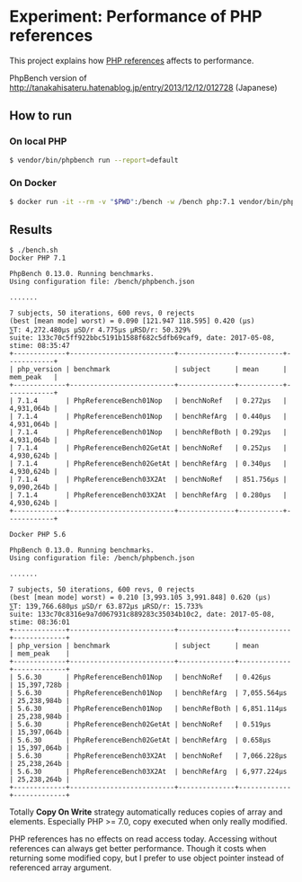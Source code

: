 # Experiment: Performance of PHP references

This project explains how [PHP references](http://php.net/manual/en/language.references.php) affects to performance.

PhpBench version of http://tanakahisateru.hatenablog.jp/entry/2013/12/12/012728 (Japanese)

## How to run

### On local PHP

```bash
$ vendor/bin/phpbench run --report=default
```

### On Docker

```bash
$ docker run -it --rm -v "$PWD":/bench -w /bench php:7.1 vendor/bin/phpbench run --report=default
```

## Results

```
$ ./bench.sh
Docker PHP 7.1

PhpBench 0.13.0. Running benchmarks.
Using configuration file: /bench/phpbench.json

....... 

7 subjects, 50 iterations, 600 revs, 0 rejects
(best [mean mode] worst) = 0.090 [121.947 118.595] 0.420 (μs)
⅀T: 4,272.480μs μSD/r 4.775μs μRSD/r: 50.329%
suite: 133c70c5ff922bbc5191b1588f682c5dfb69caf9, date: 2017-05-08, stime: 08:35:47
+-------------+--------------------------+--------------+-----------+------------+
| php_version | benchmark                | subject      | mean      | mem_peak   |
+-------------+--------------------------+--------------+-----------+------------+
| 7.1.4       | PhpReferenceBench01Nop   | benchNoRef   | 0.272μs   | 4,931,064b |
| 7.1.4       | PhpReferenceBench01Nop   | benchRefArg  | 0.440μs   | 4,931,064b |
| 7.1.4       | PhpReferenceBench01Nop   | benchRefBoth | 0.292μs   | 4,931,064b |
| 7.1.4       | PhpReferenceBench02GetAt | benchNoRef   | 0.252μs   | 4,930,624b |
| 7.1.4       | PhpReferenceBench02GetAt | benchRefArg  | 0.340μs   | 4,930,624b |
| 7.1.4       | PhpReferenceBench03X2At  | benchNoRef   | 851.756μs | 9,090,264b |
| 7.1.4       | PhpReferenceBench03X2At  | benchRefArg  | 0.280μs   | 4,930,624b |
+-------------+--------------------------+--------------+-----------+------------+

Docker PHP 5.6

PhpBench 0.13.0. Running benchmarks.
Using configuration file: /bench/phpbench.json

....... 

7 subjects, 50 iterations, 600 revs, 0 rejects
(best [mean mode] worst) = 0.210 [3,993.105 3,991.848] 0.620 (μs)
⅀T: 139,766.680μs μSD/r 63.872μs μRSD/r: 15.733%
suite: 133c70c8316e9a7d067931c889283c35034b10c2, date: 2017-05-08, stime: 08:36:01
+-------------+--------------------------+--------------+-------------+-------------+
| php_version | benchmark                | subject      | mean        | mem_peak    |
+-------------+--------------------------+--------------+-------------+-------------+
| 5.6.30      | PhpReferenceBench01Nop   | benchNoRef   | 0.426μs     | 15,397,728b |
| 5.6.30      | PhpReferenceBench01Nop   | benchRefArg  | 7,055.564μs | 25,238,984b |
| 5.6.30      | PhpReferenceBench01Nop   | benchRefBoth | 6,851.114μs | 25,238,984b |
| 5.6.30      | PhpReferenceBench02GetAt | benchNoRef   | 0.519μs     | 15,397,064b |
| 5.6.30      | PhpReferenceBench02GetAt | benchRefArg  | 0.658μs     | 15,397,064b |
| 5.6.30      | PhpReferenceBench03X2At  | benchNoRef   | 7,066.228μs | 25,238,264b |
| 5.6.30      | PhpReferenceBench03X2At  | benchRefArg  | 6,977.224μs | 25,238,264b |
+-------------+--------------------------+--------------+-------------+-------------+
```

Totally **Copy On Write** strategy automatically reduces copies of array and elements.
Especially PHP >= 7.0, copy executed when only really modified.

PHP references has no effects on read access today. Accessing without references can
always get better performance. Though it costs when returning some modified copy, but
I prefer to use object pointer instead of referenced array argument.
